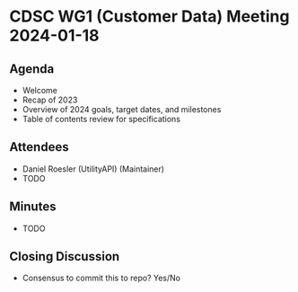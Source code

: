 # CDSC WG1 (Customer Data) Meeting 2024-01-18

## Agenda
* Welcome
* Recap of 2023
* Overview of 2024 goals, target dates, and milestones
* Table of contents review for specifications

## Attendees
* Daniel Roesler (UtilityAPI) (Maintainer)
* TODO

## Minutes
* TODO

## Closing Discussion
* Consensus to commit this to repo? Yes/No
